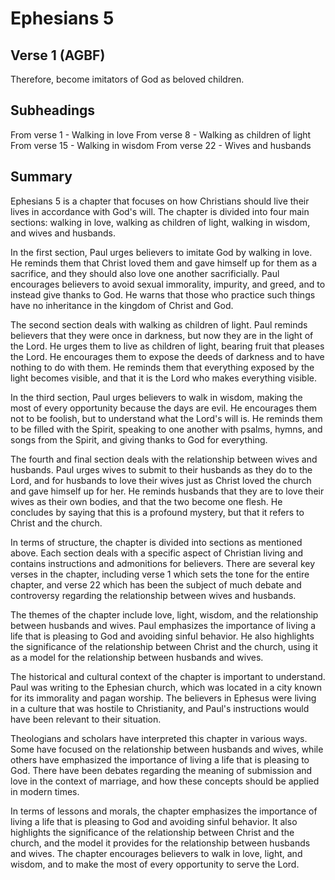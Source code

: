 # Ephesians 5

## Verse 1 (AGBF)

Therefore, become imitators of God as beloved children.

## Subheadings

From verse 1 - Walking in love
From verse 8 - Walking as children of light
From verse 15 - Walking in wisdom
From verse 22 - Wives and husbands

## Summary

Ephesians 5 is a chapter that focuses on how Christians should live their lives in accordance with God's will. The chapter is divided into four main sections: walking in love, walking as children of light, walking in wisdom, and wives and husbands. 

In the first section, Paul urges believers to imitate God by walking in love. He reminds them that Christ loved them and gave himself up for them as a sacrifice, and they should also love one another sacrificially. Paul encourages believers to avoid sexual immorality, impurity, and greed, and to instead give thanks to God. He warns that those who practice such things have no inheritance in the kingdom of Christ and God.

The second section deals with walking as children of light. Paul reminds believers that they were once in darkness, but now they are in the light of the Lord. He urges them to live as children of light, bearing fruit that pleases the Lord. He encourages them to expose the deeds of darkness and to have nothing to do with them. He reminds them that everything exposed by the light becomes visible, and that it is the Lord who makes everything visible.

In the third section, Paul urges believers to walk in wisdom, making the most of every opportunity because the days are evil. He encourages them not to be foolish, but to understand what the Lord's will is. He reminds them to be filled with the Spirit, speaking to one another with psalms, hymns, and songs from the Spirit, and giving thanks to God for everything.

The fourth and final section deals with the relationship between wives and husbands. Paul urges wives to submit to their husbands as they do to the Lord, and for husbands to love their wives just as Christ loved the church and gave himself up for her. He reminds husbands that they are to love their wives as their own bodies, and that the two become one flesh. He concludes by saying that this is a profound mystery, but that it refers to Christ and the church.

In terms of structure, the chapter is divided into sections as mentioned above. Each section deals with a specific aspect of Christian living and contains instructions and admonitions for believers. There are several key verses in the chapter, including verse 1 which sets the tone for the entire chapter, and verse 22 which has been the subject of much debate and controversy regarding the relationship between wives and husbands.

The themes of the chapter include love, light, wisdom, and the relationship between husbands and wives. Paul emphasizes the importance of living a life that is pleasing to God and avoiding sinful behavior. He also highlights the significance of the relationship between Christ and the church, using it as a model for the relationship between husbands and wives.

The historical and cultural context of the chapter is important to understand. Paul was writing to the Ephesian church, which was located in a city known for its immorality and pagan worship. The believers in Ephesus were living in a culture that was hostile to Christianity, and Paul's instructions would have been relevant to their situation.

Theologians and scholars have interpreted this chapter in various ways. Some have focused on the relationship between husbands and wives, while others have emphasized the importance of living a life that is pleasing to God. There have been debates regarding the meaning of submission and love in the context of marriage, and how these concepts should be applied in modern times.

In terms of lessons and morals, the chapter emphasizes the importance of living a life that is pleasing to God and avoiding sinful behavior. It also highlights the significance of the relationship between Christ and the church, and the model it provides for the relationship between husbands and wives. The chapter encourages believers to walk in love, light, and wisdom, and to make the most of every opportunity to serve the Lord.